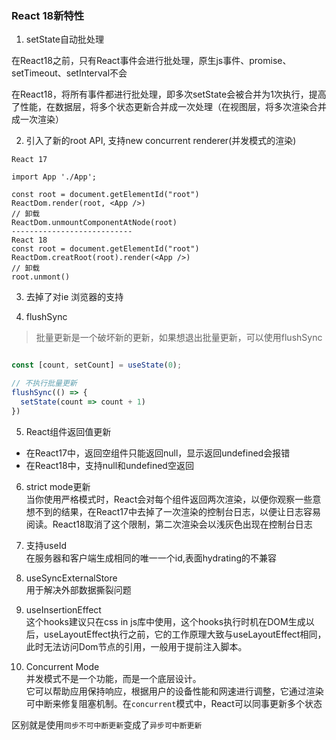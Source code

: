 ### React 18新特性
1. setState自动批处理

在React18之前，只有React事件会进行批处理，原生js事件、promise、setTimeout、setInterval不会

在React18，将所有事件都进行批处理，即多次setState会被合并为1次执行，提高了性能，在数据层，将多个状态更新合并成一次处理（在视图层，将多次渲染合并成一次渲染）

2. 引入了新的root API, 支持new concurrent renderer(并发模式的渲染)

```JS
React 17

import App './App';

const root = document.getElementId("root")
ReactDom.render(root, <App />)
// 卸载
ReactDom.unmountComponentAtNode(root)
---------------------------
React 18
const root = document.getElementId("root")
ReactDom.creatRoot(root).render(<App />)
// 卸载
root.unmont()
```

3. 去掉了对ie 浏览器的支持

4. flushSync 
> 批量更新是一个破坏新的更新，如果想退出批量更新，可以使用flushSync
```js

const [count, setCount] = useState(0);

// 不执行批量更新
flushSync(() => {
  setState(count => count + 1)
})
```

5. React组件返回值更新
- 在React17中，返回空组件只能返回null，显示返回undefined会报错
- 在React18中，支持null和undefined空返回

6. strict mode更新  
当你使用严格模式时，React会对每个组件返回两次渲染，以便你观察一些意想不到的结果，在React17中去掉了一次渲染的控制台日志，以便让日志容易阅读。React18取消了这个限制，第二次渲染会以浅灰色出现在控制台日志

7. 支持useId  
在服务器和客户端生成相同的唯一一个id,表面hydrating的不兼容

8. useSyncExternalStore  
用于解决外部数据撕裂问题

9. useInsertionEffect  
这个hooks建议只在css in js库中使用，这个hooks执行时机在DOM生成以后，useLayoutEffect执行之前，它的工作原理大致与useLayoutEffect相同，此时无法访问Dom节点的引用，一般用于提前注入脚本。

10. Concurrent Mode  
并发模式不是一个功能，而是一个底层设计。  
它可以帮助应用保持响应，根据用户的设备性能和网速进行调整，它通过渲染可中断来修复阻塞机制。在`concurrent`模式中，React可以同事更新多个状态  

区别就是使用`同步不可中断更新`变成了`异步可中断更新`